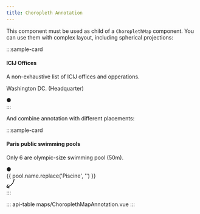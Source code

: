 ```yaml
---
title: Choropleth Annotation
---
```


This component must be used as child of a `ChoroplethMap` component.
You can use them with complex layout, including spherical projections:

:::sample-card
<div class="bg-light p-4">
  <h4>ICIJ Offices</h4>
  <p class="mb-4">A non-exhaustive list of ICIJ offices and opperations.</p>
  <choropleth-map 
    color="#faa" 
    outline-color="#000" 
    graticule-color="#eee" 
    graticule outline hide-legend zoomable spherical 
    :zoom-min="0.9" 
    :projection="geoOrthographic"
  >
    <choropleth-map-annotation :latitude="38.9072" :longitude="-77.0369" placement="top">
      <p class="small mb-2">Washington DC. (Headquarter)</p>
    </choropleth-map-annotation>
    <choropleth-map-annotation v-for="(office, o) in offices" :latitude="office.latitude" :longitude="office.longitude" :key="o">
      <span :title="office.label">●</span>
    </choropleth-map-annotation>
  </choropleth-map>
</div>
:::

And combine annotation with different placements:

:::sample-card
<div class="bg-light p-4">
  <h4>Paris public swimming pools</h4>
  <p class="mb-4">Only 6 are olympic-size swimming pool (50m).</p>
  <choropleth-map
    :data="swimmingPoolsByArrondissement"
    :feature-color-scale="swimmingPoolsColorScale" 
    topojson-url="./assets/topojson/paris-arrondissements.json"
    topojson-objects="arrondissements"
    topojson-objects-path="properties.ar"
  >
    <choropleth-map-annotation v-for="pool in swimmingPools" :latitude="pool.latitude" :longitude="pool.longitude">
      <span :title="pool.name">●</span>
    </choropleth-map-annotation>
    <choropleth-map-annotation v-for="pool in swimmingPools50m" :latitude="pool.latitude" :longitude="pool.longitude" placement="topright">
      <div class="pl-1 small center">
        {{ pool.name.replace('Piscine', '') }}<br />
        <img src="/assets/img/arrow-bottom.svg" height="24px" />
      </div>
    </choropleth-map-annotation>
  </choropleth-map>
</div>
:::


::: api-table maps/ChoroplethMapAnnotation.vue :::

<script>
import { scaleSequential } from 'd3'
import { iteratee } from 'lodash'
import { geoOrthographic } from 'd3-geo'

export default {
  computed: {
    swimmingPools50m() {
      return this.swimmingPools.filter(iteratee('m50'))
    }
  },
  data () {
    return {
      geoOrthographic,
      offices: [
        { latitude: 48.859116, longitude: 2.331839, label: 'Paris, France' },
        { latitude: 25.766368, longitude: -80.210268, label: 'Miami, FL, USA' },
        { latitude: 40.429913, longitude: -3.669245, label: 'Madrid, Spain' },
        { latitude: 35.128683, longitude: -106.579128, label: 'Alburquerque, USA' },
        { latitude: 44.80401, longitude: 20.46513, label: 'Belgrade, Serbia' },
        { latitude: 53.33928, longitude: -6.281314, label: 'Dublin, Ireland' },
        { latitude: -34.035875, longitude: 151.194191, label: 'Sydney, Australia' },
        { latitude: 38.9072, longitude: -77.0369, label: 'Washington DC, USA' }
      ],
      swimmingPoolsColorScale: scaleSequential([0, 7], ["#fff","#00f"]),
      swimmingPoolsByArrondissement: {
        '1':	1,
        '4':	1,
        '5':	1,
        '6':	1,
        '8':	1,
        '9':	2,
        '10':	1,
        '11':	2,
        '12':	2,
        '13':	4,
        '14':	3,
        '15':	7,
        '16':	1,
        '17':	1,
        '18':	2,
        '19':	4,
        '20':	3
      },
      swimmingPools: [
        {
          name: "Piscine Henry de Montherlant",
          address: "30, boulevard Lannes",
          ar: 16,
          latitude: 48.86729079,
          longitude: 2.271528354
        },
        {
          name: "Piscine Jean Taris",
          address: "16 rue Thouin",
          ar: 5,
          latitude: 48.84476225,
          longitude: 2.347867188
        },
        {
          name: "Piscine La Plaine",
          address: "13, rue du Général Guillaumat",
          ar: 15,
          latitude: 48.82768771,
          longitude: 2.293599716
        },
        {
          name: "Piscine Saint-Merri / Marie-Marvingt",
          address: "16 rue du renard",
          ar: 4,
          latitude: 48.85905965,
          longitude: 2.352828178
        },
        {
          name: "Piscine René et André Mourlon",
          address: "19, rue Gaston de Caillavet",
          ar: 15,
          latitude: 48.84873751,
          longitude: 2.284806858
        },
        {
          name: "Piscine Georges Hermant",
          m50: true,
          address: "8-10, rue David d Angers",
          ar: 19,
          latitude: 48.88236232,
          longitude: 2.389479392
        },
        {
          name: "Piscine Champerret",
          address: "36, boulevard de Reims",
          ar: 17,
          latitude: 48.888621,
          longitude: 2.295487774
        },
        {
          name: "Piscine Alfred Nakache",
          address: "4-12 rue Dénoyez",
          ar: 20,
          latitude: 48.87148306,
          longitude: 2.378677041
        },
        {
          name: "Piscine Rouvet",
          address: "1, rue Rouvet",
          ar: 19,
          latitude: 48.89308109,
          longitude: 2.384807396
        },
        {
          name: "Aquaboulevard",
          address: "4-6 Rue Louis Armand",
          ar: 15,
          latitude: 48.8318967,
          longitude: 2.276134007
        },
        {
          name: "Piscine Elisabeth",
          address: "1, place Edith Thomas",
          ar: 14,
          latitude: 48.82159805,
          longitude: 2.325900875
        },
        {
          name: "Piscine Roger Le Gall",
          m50: true,
          address: "34, boulevard Carnot",
          ar: 12,
          latitude: 48.84165419,
          longitude: 2.412576407
        },
        {
          name: "Piscine Georges Rigal",
          address: "115, boulevard de Charonne",
          ar: 11,
          latitude: 48.85659972,
          longitude: 2.39349913
        },
        {
          name: "Piscine Saint-Germain",
          address: "12, rue Lobineau",
          ar: 6,
          latitude: 48.85182487,
          longitude: 2.335852224
        },
        {
          name: "Piscine de la Cour des Lions",
          address: "9, rue Alphonse Baudin",
          ar: 11,
          latitude: 48.86062504,
          longitude: 2.37024622
        },
        {
          name: "Piscine Georges Drigny",
          address: "18, rue Bochart de Saron",
          ar: 9,
          latitude: 48.88203482,
          longitude: 2.342221979
        },
        {
          name: "Piscine de la Butte aux Cailles",
          address: "5, place Paul Verlaine",
          ar: 13,
          latitude: 48.82691355,
          longitude: 2.352891856
        },
        {
          name: "Piscine Yvonne Godard",
          address: "7 rue Serpollet",
          ar: 20,
          latitude: 48.8607863,
          longitude: 2.410606682
        },
        {
          name: "Piscine Hébert",
          address: "2, rue des Fillettes",
          ar: 18,
          latitude: 48.89396858,
          longitude: 2.363212372
        },
        {
          name: "Piscine Suzanne Berlioux",
          m50: true,
          address: "Forum des Halles",
          ar: 1,
          latitude: 48.86179397,
          longitude: 2.347164561
        },
        {
          name: "Piscine Aspirant Dunand",
          address: "20 Rue Saillard",
          ar: 14,
          latitude: 48.83182186,
          longitude: 2.326198443
        },
        {
          name: "Piscine Blomet",
          m50: true,
          address: "17, rue Blomet",
          ar: 15,
          latitude: 48.84330516,
          longitude: 2.307503743
        },
        {
          name: "Piscine Paul Valeyre",
          address: "24, rue Marguerite de Rochechouart",
          ar: 9,
          latitude: 48.87796727,
          longitude: 2.345021514
        },
        {
          name: "Piscine Georges-Vallerey",
          m50: true,
          address: "148, avenue Gambetta",
          ar: 20,
          latitude: 48.87548869,
          longitude: 2.406729763
        },
        {
          name: "Piscine Jacqueline Auriol",
          address: "7 Allée Louis de Funès",
          ar: 8,
          latitude: 48.87630719,
          longitude: 2.305894617
        },
        {
          name: "Piscine Armand Massard",
          address: "66 boulevard du Montparnasse",
          ar: 15,
          latitude: 48.84333328,
          longitude: 2.32336209
        },
        {
          name: "Piscine Catherine Lagatu",
          address: "155 avenue Parmentier",
          ar: 10,
          latitude: 48.87170298,
          longitude: 2.369271523
        },
        {
          name: "Piscine des Amiraux",
          address: "6, rue Hermann Lachapelle",
          ar: 18,
          latitude: 48.89435943,
          longitude: 2.351003515
        },
        {
          name: "Piscine Dunois",
          address: "70, rue Dunois",
          ar: 13,
          latitude: 48.83317033,
          longitude: 2.366278589
        },
        {
          name: "Piscine Emile Anthoine",
          address: "9, rue Jean Rey",
          ar: 15,
          latitude: 48.85569513,
          longitude: 2.290701301
        },
        {
          name: "Piscine Mathis",
          address: "15, rue Mathis",
          ar: 19,
          latitude: 48.8907392,
          longitude: 2.375062338
        },
        {
          name: "Piscine Edouard Pailleron",
          address: "32, rue Edouard Pailleron",
          ar: 19,
          latitude: 48.88051842,
          longitude: 2.377708927
        },
        {
          name: "Piscine Joséphine-Baker",
          address: "quai François Mauriac",
          ar: 13,
          latitude: 48.83606521,
          longitude: 2.376165739
        },
        {
          name: "Piscine Château des Rentiers",
          address: "184, rue du Château des Rentiers",
          ar: 13,
          latitude: 48.83070607,
          longitude: 2.363046188
        },
        {
          name: "Piscine Keller",
          m50: true,
          address: "14 Rue de l'Ingénieur Robert Keller",
          ar: 15,
          latitude: 48.84738721,
          longitude: 2.282124901
        },
        {
          name: "Piscine Jean Boiteux ex Reuilly",
          address: "13, rue Hénard",
          ar: 12,
          latitude: 48.84214721,
          longitude: 2.389397786
        },
        {
          name: "Piscine Didot",
          address: "22, avenue Georges Lafenestre",
          ar: 14,
          latitude: 48.82484218,
          longitude: 2.30975858
        }
      ]
    }
  }
}
</script>